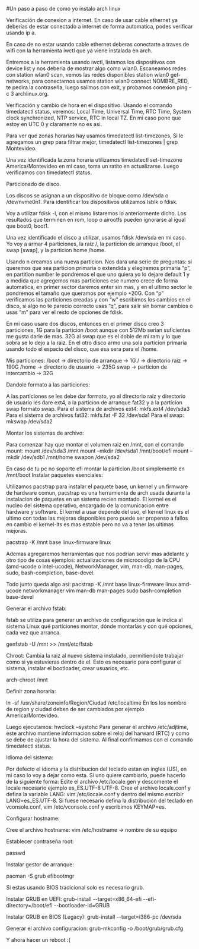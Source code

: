 #Un paso a paso de como yo instalo arch linux

Verificación de conexion a internet.
En caso de usar cable ethernet ya deberias de estar conectado a internet de forma automatica, podes verificar usando ip a.

En caso de no estar usando cable ethernet deberas conectarte a traves de wifi con la herramienta iwctl que ya viene instalada en arch. 

Entremos a la herramienta usando iwctl, listamos los dispositivos con device list y nos deberia de mostrar algo como wlan0. Escaneamos redes con station wlan0 scan, vemos las redes disponibles station wlan0 get-networks, para conectarnos usamos station wlan0 connect NOMBRE_RED, te pedira la contraseña, luego salimos con exit, y probamos conexion ping -c 3 archlinux.org.


Verificación y cambio de hora en el dispositivo.
Usando el comando timedatectl status, veremos: Local Time, Universal Time, RTC Time, System clock synchronized, NTP service, RTC in local TZ.
En mi caso pone que estoy en UTC 0 y claramente no es asi. 

Para ver que zonas horarias hay usamos timedatectl list-timezones, Si le agregamos un grep para filtrar mejor, timedatectl list-timezones | grep Montevideo.

Una vez identificada la zona horaria utilizamos timedatectl set-timezone America/Montevideo en mi caso, toma un ratito en actualizarse. Luego verificamos con timedatectl status.

Particionado de disco.

Los discos se asignan a un dispositivo de bloque como /dev/sda o /dev/nvme0n1. Para identificar los dispositivos utilizamos lsblk o fdisk.

Voy a utilizar fdisk -l, con el mismo listaremos lo anteriormente dicho. Los resultados que terminen en rom, loop o airootfs pueden ignorarse al igual que boot0, boot1.

Una vez identificado el disco a utilizar, usamos fdisk /dev/sda en mi caso. Yo voy a armar 4 particiones, la raiz /, la particion de arranque /boot, el swap [swap], y la particion home /home.

Usando n creamos una nueva particion. Nos dara una serie de preguntas: si queremos que sea particion primaria o extendida y elegiremos primaria “p”, en partition number le pondremos el que uno quiera yo lo dejare default 1 y a medida que agregemos mas particiones ese numero crece de forma automatica, en primer sector daremos enter sin mas, y en el ultimo sector le pondremos el tamaño que queramos por ejemplo +20G. Con “p” verificamos las particiones creadas y con “w” escribimos los cambios en el disco, si algo no te parecio correcto usas “q”, para salir sin borrar cambios o usas “m” para ver el resto de opciones de fdisk.

En mi caso usare dos discos, entonces en el primer disco creo 3 particiones, 1G para la particion /boot aunque con 512Mb serian suficientes me gusta darle de mas. 32G al swap que es el doble de mi ram y lo que sobra se lo dejo a la raiz. En el otro disco armo una sola particion primaria usando todo el espacio del disco, que esa sera para el /home.

Mis particiones:
/boot → directorio de arranque → 1G
​/ → directorio raiz → 190G
/home → directorio de usuario → 235G 
swap → particion de intercambio → 32G

Dandole formato a las particiones: 

A las particiones se les debe dar formato, yo al directorio raiz y directorio de usuario les dare ext4, a la particion de arranque fat32 y a la particion swap formato swap.
Para el sistema de archivos ext4:
mkfs.ext4 /dev/sda3
Para el sistema de archivos fat32:
mkfs.fat -F 32 /dev/sda1
Para el swap:
mkswap /dev/sda2

Montar los sistemas de archivo: 

Para comenzar hay que montar el volumen raiz en /mnt, con el  comando mount:
mount /dev/sda3 /mnt
mount –mkdir /dev/sda1 /mnt/boot/efi
mount –mkdir /dev/sdb1 /mnt/home
swapon /dev/sda2

En caso de tu pc no soporte efi montar la particion /boot simplemente en /mnt/boot
Instalar paquetes esenciales:

Utilizamos pacstrap para instalar el paquete base, un kernel y un firmware de hardware comun, pacstrap es una herramienta de arch usada durante la instalacion de paquetes en un sistema recien montado.
El kernel es el nucleo del sistema operativo, encargado de la comunicacion entre hardware y software.
El kernel a usar depende del uso, el kernel linux es el ultimo con todas las mejoras disponibles pero puede ser propenso a fallos en cambio el kernel-lts es mas estable pero no va a tener las ultimas mejoras.

pacstrap -K /mnt base linux-firmware linux

Ademas agregaremos herramientas que nos podrian servir mas adelante y otro tipo de cosas ejemplos: actualizaciones de microcodigo de la CPU (amd-ucode o intel-ucode), NetworkManager, vim, man-db, man-pages, sudo, bash-completion, base-devel. 

Todo junto queda algo asi: 
pacstrap -K /mnt base linux-firmware linux amd-ucode networkmanager vim man-db man-pages sudo bash-completion base-devel

Generar el archivo fstab:

fstab se utiliza para generar un archivo de configuración que le indica al sistema Linux qué particiones montar, dónde montarlas y con qué opciones, cada vez que arranca.

genfstab -U /mnt >> /mnt/etc/fstab

Chroot:
Cambia la raiz al nuevo sistema instalado, permitiendote trabajar como si ya estuvieras dentro de el. Esto es necesario para configurar el sistema, instalar el bootloader, crear usuarios, etc.

arch-chroot /mnt

Definir zona horaria:

ln -sf /usr/share/zoneinfo/Region/Ciudad /etc/localtime
En los los nombre de region y ciudad deben de ser cambiados por ejemplo America/Montevideo.

Luego ejecutamos:
hwclock –systohc
Para generar el archivo /etc/adjtime, este archivo mantiene informacion sobre el reloj del harward (RTC) y como se debe de ajustar la hora del sistema. Al final confirmamos con el comando timedatectl status.

Idioma del sistema:

Por defecto el idioma y la distribucion del teclado estan en ingles (US), en mi caso lo voy a dejar como esta. Si uno quiere cambiarlo, puede hacerlo de la siguiente forma:
Edite el archivo /etc/locale.gen y descomente el locale necesario ejemplo es_ES.UTF-8 UTF-8.
Cree el archivo locale.conf y defina la variable LANG: vim /etc/locale.conf  y dentro del mismo escribir LANG=es_ES.UTF-8.
Si fuese necesario defina la distribucion del teclado en vconsole.conf,  vim /etc/vconsole.conf y escribimos KEYMAP=es.

Configurar hostname:

Cree el archivo hostname:
vim /etc/hostname → nombre de su equipo

Establecer contraseña root:

passwd

Instalar gestor de arranque:

pacman -S grub efibootmgr

Si estas usando BIOS tradicional solo es necesario grub.

Instalar GRUB en UEFI:
grub-install --target=x86_64-efi --efi-directory=/boot/efi --bootloader-id=GRUB

Instalar GRUB en BIOS (Legacy):
grub-install --target=i386-pc /dev/sda

Generar el archivo configuracion: 
grub-mkconfig -o /boot/grub/grub.cfg

Y ahora hacer un reboot :(
